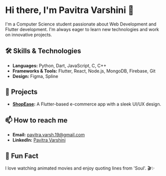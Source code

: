 # Hi there, I'm Pavitra Varshini 👋

I'm a Computer Science student passionate about Web Development and Flutter development. I'm always eager to learn new technologies and work on innovative projects.

## 🛠 Skills & Technologies
- **Languages:** Python, Dart, JavaScript, C, C++
- **Frameworks & Tools:** Flutter, React, Node.js, MongoDB, Firebase, Git
- **Design:** Figma, Spline

## 🌟 Projects
- **[ShopEase](https://github.com/yourusername/shopease):** A Flutter-based e-commerce app with a sleek UI/UX design.
  
## 📫 How to reach me
- **Email:** pavitra.varsh.19@gmail.com
- **LinkedIn:** [Pavitra Varshini]([https://www.linkedin.com/in/pavitra-varshini-124099259/])

## 🎉 Fun Fact
I love watching animated movies and enjoy quoting lines from 'Soul'. 🎬✨
